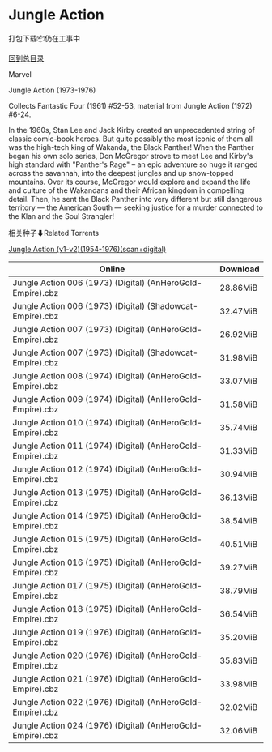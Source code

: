 # Jungle Action

打包下载📦仍在工事中

[回到总目录](/Catalogs.md)

Marvel

Jungle Action (1973-1976)

Collects Fantastic Four (1961) #52-53, material from Jungle Action (1972) #6-24.



In the 1960s, Stan Lee and Jack Kirby created an unprecedented string of classic comic-book heroes. But quite possibly the most iconic of them all was the high-tech king of Wakanda, the Black Panther! When the Panther began his own solo series, Don McGregor strove to meet Lee and Kirby's high standard with "Panther's Rage" – an epic adventure so huge it ranged across the savannah, into the deepest jungles and up snow-topped mountains. Over its course, McGregor would explore and expand the life and culture of the Wakandans and their African kingdom in compelling detail. Then, he sent the Black Panther into very different but still dangerous territory — the American South — seeking justice for a murder connected to the Klan and the Soul Strangler!





相关种子⬇Related Torrents

[Jungle Action (v1-v2)(1954-1976)(scan+digital)](https://github.com/alicewish/markdown/blob/master/torrent/Jungle-Action--v1-v2--1954-1976--scan-digital.md)

Online | Download
--- | ---
Jungle Action 006 (1973) (Digital) (AnHeroGold-Empire).cbz | 28.86MiB
Jungle Action 006 (1973) (Digital) (Shadowcat-Empire).cbz | 32.47MiB
Jungle Action 007 (1973) (Digital) (AnHeroGold-Empire).cbz | 26.92MiB
Jungle Action 007 (1973) (Digital) (Shadowcat-Empire).cbz | 31.98MiB
Jungle Action 008 (1974) (Digital) (AnHeroGold-Empire).cbz | 33.07MiB
Jungle Action 009 (1974) (Digital) (AnHeroGold-Empire).cbz | 31.58MiB
Jungle Action 010 (1974) (Digital) (AnHeroGold-Empire).cbz | 35.74MiB
Jungle Action 011 (1974) (Digital) (AnHeroGold-Empire).cbz | 31.33MiB
Jungle Action 012 (1974) (Digital) (AnHeroGold-Empire).cbz | 30.94MiB
Jungle Action 013 (1975) (Digital) (AnHeroGold-Empire).cbz | 36.13MiB
Jungle Action 014 (1975) (Digital) (AnHeroGold-Empire).cbz | 38.54MiB
Jungle Action 015 (1975) (Digital) (AnHeroGold-Empire).cbz | 40.51MiB
Jungle Action 016 (1975) (Digital) (AnHeroGold-Empire).cbz | 39.27MiB
Jungle Action 017 (1975) (Digital) (AnHeroGold-Empire).cbz | 38.79MiB
Jungle Action 018 (1975) (Digital) (AnHeroGold-Empire).cbz | 36.54MiB
Jungle Action 019 (1976) (Digital) (AnHeroGold-Empire).cbz | 35.20MiB
Jungle Action 020 (1976) (Digital) (AnHeroGold-Empire).cbz | 35.83MiB
Jungle Action 021 (1976) (Digital) (AnHeroGold-Empire).cbz | 33.98MiB
Jungle Action 022 (1976) (Digital) (AnHeroGold-Empire).cbz | 32.02MiB
Jungle Action 024 (1976) (Digital) (AnHeroGold-Empire).cbz | 32.06MiB